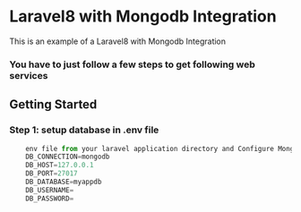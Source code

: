 # Laravel8 with Mongodb Integration
This is an example of a Laravel8 with Mongodb Integration

### You have to just follow a few steps to get following web services

## Getting Started

### Step 1: setup database in .env file
````javascript
    env file from your laravel application directory and Configure MongoDB Database
	DB_CONNECTION=mongodb
	DB_HOST=127.0.0.1
	DB_PORT=27017
	DB_DATABASE=myappdb
	DB_USERNAME=
	DB_PASSWORD=
````